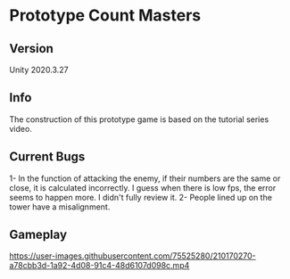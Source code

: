 # Prototype Count Masters

## Version
Unity 2020.3.27

## Info
The construction of this prototype game is based on the tutorial series video.

## Current Bugs
1- In the function of attacking the enemy, if their numbers are the same or close, it is calculated incorrectly. I guess when there is low fps, the error seems to happen more. I didn't fully review it.
2- People lined up on the tower have a misalignment.

## Gameplay
https://user-images.githubusercontent.com/75525280/210170270-a78cbb3d-1a92-4d08-91c4-48d6107d098c.mp4
